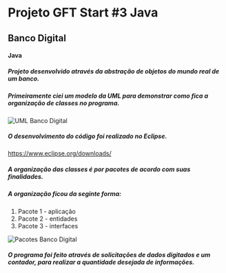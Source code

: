 # Projeto GFT Start #3 Java

## Banco Digital
#### Java

##### Projeto desenvolvido através da abstração de objetos do mundo real de um banco. 

##### Primeiramente ciei um modelo da UML para demonstrar como fica a organização de classes no programa.

![UML Banco Digital](https://github.com/KatarineAlbuquerque/projeto_banco_digital_java_gft/tree/main/BancoDigital/images/Banco_digital_dio.png)

##### O desenvolvimento do código foi realizado no Eclipse.

https://www.eclipse.org/downloads/

##### A organização das classes é por pacotes de acordo com suas finalidades.

##### A organização ficou da seginte forma:

1. Pacote 1 - aplicação
2. Pacote 2 - entidades
3. Pacote 3 - interfaces

![Pacotes Banco Digital](https://github.com/KatarineAlbuquerque/projeto_banco_digital_java_gft/tree/main/BancoDigital/images/Pacotes-Banco-Digital.png)

##### O programa foi feito através de solicitações de dados digitados e um contador, para realizar a quantidade desejada de informações.
